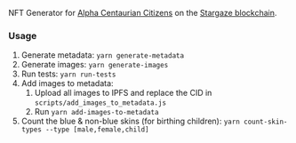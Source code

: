 NFT Generator for [Alpha Centaurian Citizens](https://www.stargaze.zone/launchpad/stars1ekhzkjes36smfzx3k3aewvyf70yhlppxagcshp05pc4n9jqmtt7q2ndd9k) on the [Stargaze blockchain](https://stargaze.zone).

### Usage
1. Generate metadata: `yarn generate-metadata`
2. Generate images: `yarn generate-images`
3. Run tests: `yarn run-tests`
4. Add images to metadata:
   1. Upload all images to IPFS and replace the CID in `scripts/add_images_to_metadata.js`
   2. Run `yarn add-images-to-metadata`
5. Count the blue & non-blue skins (for birthing children): `yarn count-skin-types --type [male,female,child]`